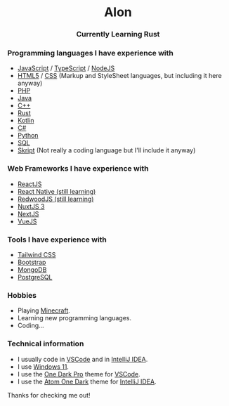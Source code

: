 <h1 align="center">Alon</h1>
<h3 align="center">Currently Learning Rust</h3>

### Programming languages I have experience with
- [JavaScript](https://www.javascript.com) / [TypeScript](https://www.typescriptlang.org) / [NodeJS](https://nodejs.org)
- [HTML5](https://en.wikipedia.org/wiki/HTML5) / [CSS](https://en.wikipedia.org/wiki/CSS) (Markup and StyleSheet languages, but including it here anyway)
- [PHP](https://www.php.net)
- [Java](https://www.oracle.com/java)
- [C++](https://en.wikipedia.org/wiki/C%2B%2B)
- [Rust](https://www.rust-lang.org)
- [Kotlin](https://kotlinlang.org)
- [C#](https://en.wikipedia.org/wiki/C_Sharp_(programming_language))
- [Python](https://www.python.org)
- [SQL](https://en.wikipedia.org/wiki/SQL)
- [Skript](https://dev.bukkit.org/projects/skript) (Not really a coding language but I'll include it anyway)

### Web Frameworks I have experience with
- [ReactJS](https://reactjs.org)
- [React Native (still learning)](https://reactnative.dev)
- [RedwoodJS (still learning)](https://redwoodjs.com)
- [NuxtJS 3](https://v3.nuxtjs.org)
- [NextJS](https://nextjs.org)
- [VueJS](https://vuejs.org)

### Tools I have experience with
- [Tailwind CSS](https://tailwindcss.com)
- [Bootstrap](https://getbootstrap.com)
- [MongoDB](https://www.mongodb.com)
- [PostgreSQL](https://www.postgresql.org)

### Hobbies
- Playing [Minecraft](https://minecraft.net).
- Learning new programming languages.
- Coding...

### Technical information
- I usually code in [VSCode](https://code.visualstudio.com) and in [IntelliJ IDEA](https://www.jetbrains.com/idea).
- I use [Windows 11](https://www.microsoft.com/en-us/windows/windows-11).
- I use the [One Dark Pro](https://marketplace.visualstudio.com/items?itemName=zhuangtongfa.Material-theme) theme for [VSCode](https://code.visualstudio.com).
- I use the [Atom One Dark](https://plugins.jetbrains.com/plugin/8006-material-theme-ui) theme for [IntelliJ IDEA](https://www.jetbrains.com/idea).

Thanks for checking me out!
